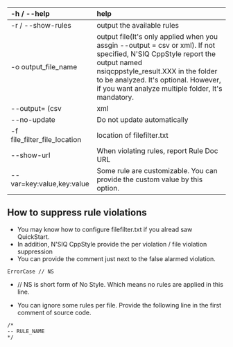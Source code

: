 |-h / --help |help|
|:-----------|:---|
|-r / --show-rules |output the available rules |
|-o output\_file\_name |output file(It's only applied when you assgin --output = csv or xml). If not specified, N'SIQ CppStyle report the output named nsiqcppstyle\_result.XXX in the folder to be analyzed. It's optional. However, if you want analyze multiple folder, It's mandatory.|
|--output= (csv|xml|vs7|emacs) |Output fotmat. csv and xml outputs the result in file form. Rests ouput screen.|
|--no-update  |Do not update automatically |
|-f file\_filter\_file\_location  |location of filefilter.txt|
|--show-url   |When violating rules, report Rule Doc URL|
|--var=key:value,key:value   |Some rule are customizable. You can provide the custom value by this option.|

## How to suppress rule violations ##
  * You may know how to configure filefilter.txt if you alread saw QuickStart.
  * In addition, N'SIQ CppStyle provide the per violation / file violation suppression
  * You can provide the comment just next to the false alarmed violation.
```
ErrorCase // NS
```
  * // NS is short form of No Style. Which means no rules are applied in this line.

  * You can ignore some rules per file. Provide the following line in the first comment of source code.
```
/*
-- RULE_NAME
*/
```
